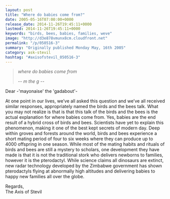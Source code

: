 ```yaml
---
layout: post
title: "Where do babies come from?"
date: 2005-05-16T07:00:00+0000
release_date: 2014-11-26T19:45:11+0000
lastmod: 2014-11-26T19:45:11+0000
keywords: "birds, bees, babies, families, weve"
image: "http://d3e878vmunx8cm.cloudfront.net"
permalink: "/p/050516-3"
summary: "Originally published Monday May, 16th 2005"
category: ask-stevil
hashtag: "#axisofstevil_050516-3"
---
```


> *where do babies come from*
> 
> *\-- m the g --*

Dear -'mayonaise' the 'gadabout'-

At one point in our lives, we’ve all asked this question and we’ve all received similar responses, appropriately named the birds and the bees talk. What you may not realize is that is that this talk of the birds and the bees is the actual explanation for where babies come from. Yes, babies are the end result of a hybrid cross of birds and bees. Scientists have yet to explain this phenomenon, making it one of the best kept secrets of modern day. Deep within groves and forests around the world, birds and bees experience a short mating period of four to six weeks where they can produce up to 4000 offspring in one season. While most of the mating habits and rituals of birds and bees are still a mystery to scholars, one development they have made is that it is not the traditional stork who delivers newborns to families, however it is the pterodactyl. While science claims all dinosaurs are extinct, new radar technology developed by the Zimbabwe government has shown pterodactyls flying at abnormally high altitudes and delivering babies to happy new families all over the globe.

Regards,  
The Axis of Stevil
